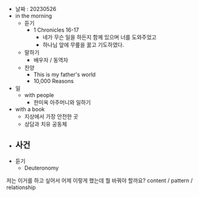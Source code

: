 - 날짜 : 20230526
- in the morning
	- 듣기
		- 1 Chronicles 16-17
			- 네가 무슨 일을 하든지 함께 있으며 너를 도와주었고
			- 하나님 앞에 무릎을 꿇고 기도하였다. 
	- 말하기
		-  배우자 / 동역자 
	- 찬양
		- This is my father's world
		- 10,000 Reasons
- 일
	- with people
		- 한미옥 아주머니와 일하기
- with a book
	- 지상에서 가장 안전한 곳
	- 상담과 치유 공동체
- 사건
	- 
- 듣기
	- Deuteronomy  


저는 이거를 하고 싶어서 어제 이렇게 했는데 뭘 바꿔야 할까요?
content / pattern / relationship